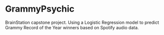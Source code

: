 # GrammyPsychic
BrainStation capstone project. Using a Logistic Regression model to predict Grammy Record of the Year winners based on Spotify audio data.
